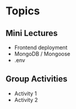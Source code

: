 
# Topics

## Mini Lectures
- Frontend deployment
- MongoDB / Mongoose 
- .env
 

## Group Activities
- Activity 1
- Activity 2

